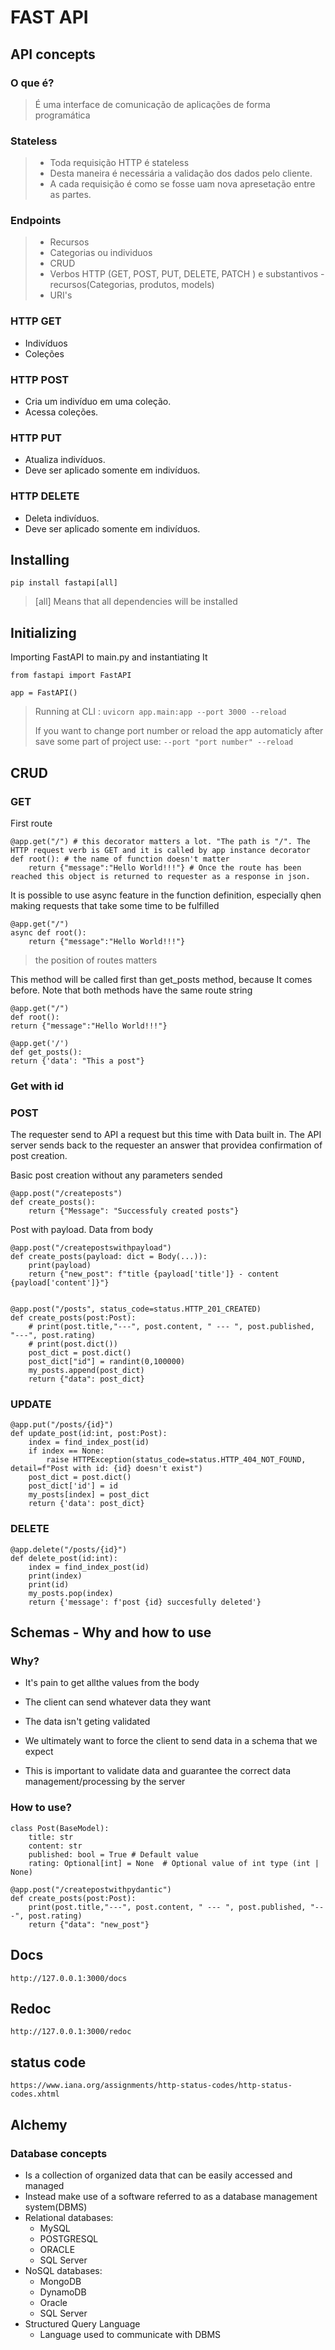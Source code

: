 # FAST API

## API concepts

### O que é?

> É uma interface de comunicação de aplicações de forma programática

### Stateless

> - Toda requisição HTTP é stateless
> - Desta maneira é necessária a validação dos dados pelo cliente.
> - A cada requisição é como se fosse uam nova apresetação entre as partes.

### Endpoints

> - Recursos
> - Categorias ou individuos
> - CRUD
> - Verbos HTTP (GET, POST, PUT, DELETE, PATCH ) e substantivos - recursos(Categorias, produtos, models)
> - URI's

### HTTP GET

- Indivíduos
- Coleções

### HTTP POST

- Cria um indivíduo em uma coleção.
- Acessa coleções.

### HTTP PUT

- Atualiza indivíduos.
- Deve ser aplicado somente em indivíduos.

### HTTP DELETE

- Deleta indivíduos.
- Deve ser aplicado somente em indivíduos.

## Installing

`pip install fastapi[all]`

> [all] Means that all dependencies will be installed

## Initializing

Importing FastAPI to main.py and instantiating It

    from fastapi import FastAPI

    app = FastAPI()

> Running at CLI : `uvicorn app.main:app --port 3000 --reload`
>
> If you want to change port number or reload the app automaticly after save some part of project use: `--port "port number" --reload`

## CRUD

### GET

First route

    @app.get("/") # this decorator matters a lot. "The path is "/". The HTTP request verb is GET and it is called by app instance decorator
    def root(): # the name of function doesn't matter
        return {"message":"Hello World!!!"} # Once the route has been reached this object is returned to requester as a response in json.

It is possible to use async feature in the function definition, especially qhen making requests that take some time to be fulfilled

    @app.get("/")
    async def root():
        return {"message":"Hello World!!!"}

> the position of routes matters

This method will be called first than get_posts method, because It comes before. Note that both methods have the same route string

    @app.get("/")
    def root():
    return {"message":"Hello World!!!"}

    @app.get('/')
    def get_posts():
    return {'data': "This a post"}

### Get with id

### POST

The requester send to API a request but this time with Data built in. The API server sends back to the requester an answer that providea confirmation of post creation.

Basic post creation without any parameters sended

    @app.post("/createposts")
    def create_posts():
        return {"Message": "Successfuly created posts"}

Post with payload. Data from body

    @app.post("/createpostswithpayload")
    def create_posts(payload: dict = Body(...)):
        print(payload)
        return {"new_post": f"title {payload['title']} - content {payload['content']}"}


    @app.post("/posts", status_code=status.HTTP_201_CREATED)
    def create_posts(post:Post):
        # print(post.title,"---", post.content, " --- ", post.published, "---", post.rating)
        # print(post.dict())
        post_dict = post.dict()
        post_dict["id"] = randint(0,100000)
        my_posts.append(post_dict)
        return {"data": post_dict}

### UPDATE

    @app.put("/posts/{id}")
    def update_post(id:int, post:Post):
        index = find_index_post(id)
        if index == None:
            raise HTTPException(status_code=status.HTTP_404_NOT_FOUND, detail=f"Post with id: {id} doesn't exist")
        post_dict = post.dict()
        post_dict['id'] = id
        my_posts[index] = post_dict
        return {'data': post_dict}

### DELETE

    @app.delete("/posts/{id}")
    def delete_post(id:int):
        index = find_index_post(id)
        print(index)
        print(id)
        my_posts.pop(index)
        return {'message': f'post {id} succesfully deleted'}

## Schemas - Why and how to use

### Why?

- It's pain to get allthe values from the body
- The client can send whatever data they want
- The data isn't geting validated
- We ultimately want to force the client to send data in a schema that we expect

- This is important to validate data and guarantee the correct data management/processing by the server

### How to use?

    class Post(BaseModel):
        title: str
        content: str
        published: bool = True # Default value
        rating: Optional[int] = None  # Optional value of int type (int | None)

    @app.post("/createpostwithpydantic")
    def create_posts(post:Post):
        print(post.title,"---", post.content, " --- ", post.published, "---", post.rating)
        return {"data": "new_post"}

## Docs

`http://127.0.0.1:3000/docs`

## Redoc

`http://127.0.0.1:3000/redoc`

## status code

`https://www.iana.org/assignments/http-status-codes/http-status-codes.xhtml`

## Alchemy

### Database concepts

- Is a collection of organized data that can be easily accessed and managed
- Instead make use of a software referred to as a database management system(DBMS)
- Relational databases:
  - MySQL
  - POSTGRESQL
  - ORACLE
  - SQL Server
- NoSQL databases:
  - MongoDB
  - DynamoDB
  - Oracle
  - SQL Server
- Structured Query Language
  - Language used to communicate with DBMS
